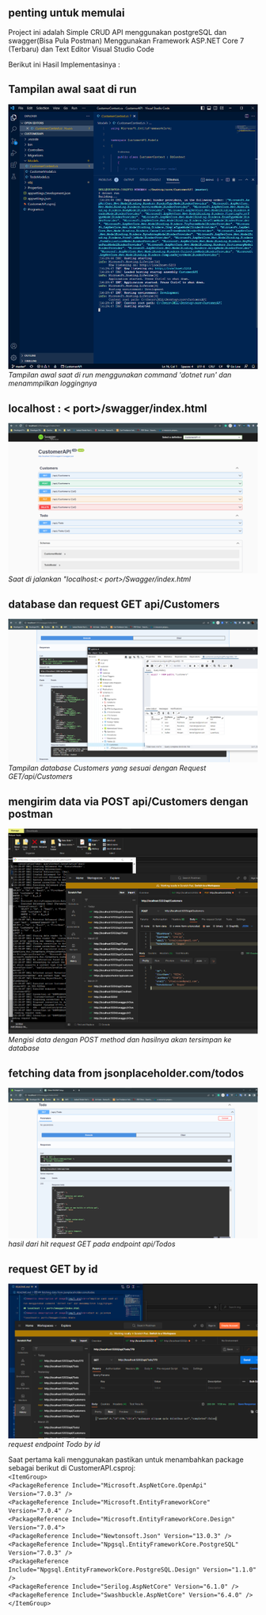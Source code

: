 ## penting untuk memulai

Project ini adalah Simple CRUD API menggunakan postgreSQL dan swagger(Bisa Pula Postman)
Menggunakan Framework  ASP.NET Core 7 (Terbaru) dan Text Editor Visual Studio Code

Berikut ini Hasil Implementasinya : 
## Tampilan awal saat di run 
![Semantic description of image](img/1.png)<br>*Tampilan awal saat di run menggunakan command 'dotnet run' dan menammpilkan loggingnya*
## localhost : < port>/swagger/index.html
![Semantic description of image](img/2.png)<br>*Saat di jalankan "localhost:< port>/Swagger/index.html*
## database dan request GET api/Customers 
![Semantic description of image](img/3.png)<br>*Tampilan database Customers yang sesuai dengan Request GET/api/Customers*
## mengirim data via POST api/Customers dengan postman
![Semantic description of image](img/4.png)<br>*Mengisi data dengan POST method dan hasilnya akan tersimpan ke database*
## fetching data from jsonplaceholder.com/todos
![Semantic description of image](img/5.png)<br>*hasil dari hit request GET pada endpoint api/Todos*
## request GET by id 
![Semantic description of image](img/7.png)<br>*request endpoint Todo by id*




Saat pertama kali menggunakan pastikan untuk menambahkan package sebagai berikut di CustomerAPI.csproj:
<br>
 `<ItemGroup>`
  <br>
    `<PackageReference Include="Microsoft.AspNetCore.OpenApi" Version="7.0.3" />`
  <br>
    `<PackageReference Include="Microsoft.EntityFrameworkCore" Version="7.0.4" />`
  <br>
    `<PackageReference Include="Microsoft.EntityFrameworkCore.Design" Version="7.0.4">`
  <br>
    `<PackageReference Include="Newtonsoft.Json" Version="13.0.3" />`
  <br>
    `<PackageReference Include="Npgsql.EntityFrameworkCore.PostgreSQL" Version="7.0.3" />`
  <br>
    `<PackageReference Include="Npgsql.EntityFrameworkCore.PostgreSQL.Design" Version="1.1.0" />`
  <br>
    `<PackageReference Include="Serilog.AspNetCore" Version="6.1.0" />`
  <br>
    `<PackageReference Include="Swashbuckle.AspNetCore" Version="6.4.0" />`
  <br>
  `</ItemGroup>`
